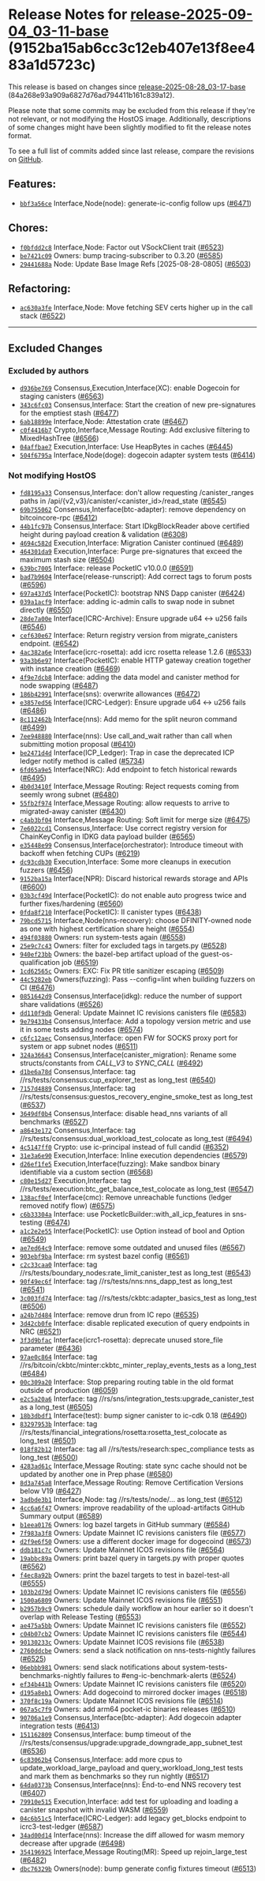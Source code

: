Release Notes for [**release-2025-09-04\_03-11-base**](https://github.com/dfinity/ic/tree/release-2025-09-04_03-11-base) (9152ba15ab6cc3c12eb407e13f8ee483a1d5723c)
===================================================================================================================================================================

This release is based on changes since [release-2025-08-28\_03-17-base](https://dashboard.internetcomputer.org/release/84a268e93a909a6827d76ad794411b161c839a12) (84a268e93a909a6827d76ad794411b161c839a12).

Please note that some commits may be excluded from this release if they're not relevant, or not modifying the HostOS image. Additionally, descriptions of some changes might have been slightly modified to fit the release notes format.

To see a full list of commits added since last release, compare the revisions on [GitHub](https://github.com/dfinity/ic/compare/release-2025-08-28_03-17-base...release-2025-09-04_03-11-base).

Features:
---------

* [`bbf3a56ce`](https://github.com/dfinity/ic/commit/bbf3a56ce) Interface,Node(node): generate-ic-config follow ups ([#6471](https://github.com/dfinity/ic/pull/6471))

Chores:
-------

* [`f0bfdd2c8`](https://github.com/dfinity/ic/commit/f0bfdd2c8) Interface,Node: Factor out VSockClient trait ([#6523](https://github.com/dfinity/ic/pull/6523))
* [`be7421c09`](https://github.com/dfinity/ic/commit/be7421c09) Owners: bump tracing-subscriber to 0.3.20 ([#6585](https://github.com/dfinity/ic/pull/6585))
* [`29441688a`](https://github.com/dfinity/ic/commit/29441688a) Node: Update Base Image Refs [2025-08-28-0805] ([#6503](https://github.com/dfinity/ic/pull/6503))

Refactoring:
------------

* [`ac630a3fe`](https://github.com/dfinity/ic/commit/ac630a3fe) Interface,Node: Move fetching SEV certs higher up in the call stack ([#6522](https://github.com/dfinity/ic/pull/6522))

------------------------------------------

## Excluded Changes

### Excluded by authors
* [`d936be769`](https://github.com/dfinity/ic/commit/d936be769) Consensus,Execution,Interface(XC): enable Dogecoin for staging canisters ([#6563](https://github.com/dfinity/ic/pull/6563))
* [`343c6fc03`](https://github.com/dfinity/ic/commit/343c6fc03) Consensus,Interface: Start the creation of new pre-signatures for the emptiest stash ([#6477](https://github.com/dfinity/ic/pull/6477))
* [`6ab18899e`](https://github.com/dfinity/ic/commit/6ab18899e) Interface,Node: Attestation crate ([#6467](https://github.com/dfinity/ic/pull/6467))
* [`c0f4416b7`](https://github.com/dfinity/ic/commit/c0f4416b7) Crypto,Interface,Message Routing: Add exclusive filtering to MixedHashTree ([#6566](https://github.com/dfinity/ic/pull/6566))
* [`04affbae7`](https://github.com/dfinity/ic/commit/04affbae7) Execution,Interface: Use HeapBytes in caches ([#6445](https://github.com/dfinity/ic/pull/6445))
* [`504f6795a`](https://github.com/dfinity/ic/commit/504f6795a) Interface,Node(doge): dogecoin adapter system tests ([#6414](https://github.com/dfinity/ic/pull/6414))

### Not modifying HostOS
* [`fd8195a33`](https://github.com/dfinity/ic/commit/fd8195a33) Consensus,Interface: don't allow requesting /canister\_ranges paths in /api/{v2,v3}/canister/<canister\_id>/read\_state ([#6545](https://github.com/dfinity/ic/pull/6545))
* [`69b755062`](https://github.com/dfinity/ic/commit/69b755062) Consensus,Interface(btc-adapter): remove dependency on bitcoincore-rpc ([#6412](https://github.com/dfinity/ic/pull/6412))
* [`44b1fc97b`](https://github.com/dfinity/ic/commit/44b1fc97b) Consensus,Interface: Start IDkgBlockReader above certified height during payload creation & validation ([#6308](https://github.com/dfinity/ic/pull/6308))
* [`4694c582d`](https://github.com/dfinity/ic/commit/4694c582d) Execution,Interface: Migration Canister continued ([#6489](https://github.com/dfinity/ic/pull/6489))
* [`464301da9`](https://github.com/dfinity/ic/commit/464301da9) Execution,Interface: Purge pre-signatures that exceed the maximum stash size ([#6504](https://github.com/dfinity/ic/pull/6504))
* [`639bc7005`](https://github.com/dfinity/ic/commit/639bc7005) Interface: release PocketIC v10.0.0 ([#6591](https://github.com/dfinity/ic/pull/6591))
* [`bad7b9604`](https://github.com/dfinity/ic/commit/bad7b9604) Interface(release-runscript): Add correct tags to forum posts ([#6596](https://github.com/dfinity/ic/pull/6596))
* [`697a437d5`](https://github.com/dfinity/ic/commit/697a437d5) Interface(PocketIC): bootstrap NNS Dapp canister ([#6424](https://github.com/dfinity/ic/pull/6424))
* [`039a1acf9`](https://github.com/dfinity/ic/commit/039a1acf9) Interface: adding ic-admin calls to swap node in subnet directly ([#6550](https://github.com/dfinity/ic/pull/6550))
* [`28de7a00e`](https://github.com/dfinity/ic/commit/28de7a00e) Interface(ICRC-Archive): Ensure upgrade u64 <-> u256 fails ([#6546](https://github.com/dfinity/ic/pull/6546))
* [`cef630e67`](https://github.com/dfinity/ic/commit/cef630e67) Interface: Return registry version from migrate\_canisters endpoint. ([#6542](https://github.com/dfinity/ic/pull/6542))
* [`4ac382a6e`](https://github.com/dfinity/ic/commit/4ac382a6e) Interface(icrc-rosetta): add icrc rosetta release 1.2.6 ([#6533](https://github.com/dfinity/ic/pull/6533))
* [`93a3b6e97`](https://github.com/dfinity/ic/commit/93a3b6e97) Interface(PocketIC): enable HTTP gateway creation together with instance creation ([#6469](https://github.com/dfinity/ic/pull/6469))
* [`4f9e7dcb8`](https://github.com/dfinity/ic/commit/4f9e7dcb8) Interface: adding the data model and canister method for node swapping ([#6487](https://github.com/dfinity/ic/pull/6487))
* [`186b42991`](https://github.com/dfinity/ic/commit/186b42991) Interface(sns): overwrite allowances ([#6472](https://github.com/dfinity/ic/pull/6472))
* [`e3857ed56`](https://github.com/dfinity/ic/commit/e3857ed56) Interface(ICRC-Ledger): Ensure upgrade u64 <-> u256 fails ([#6486](https://github.com/dfinity/ic/pull/6486))
* [`8c112462b`](https://github.com/dfinity/ic/commit/8c112462b) Interface(nns): Add memo for the split neuron command ([#6499](https://github.com/dfinity/ic/pull/6499))
* [`7ee948880`](https://github.com/dfinity/ic/commit/7ee948880) Interface(nns): Use call\_and\_wait rather than call when submitting motion proposal ([#6410](https://github.com/dfinity/ic/pull/6410))
* [`be2471d4d`](https://github.com/dfinity/ic/commit/be2471d4d) Interface(ICP\_Ledger): Trap in case the deprecated ICP ledger notify method is called ([#5734](https://github.com/dfinity/ic/pull/5734))
* [`6fd65a9e5`](https://github.com/dfinity/ic/commit/6fd65a9e5) Interface(NRC): Add endpoint to fetch historical rewards ([#6495](https://github.com/dfinity/ic/pull/6495))
* [`4b0d3410f`](https://github.com/dfinity/ic/commit/4b0d3410f) Interface,Message Routing: Reject requests coming from seemly wrong subnet ([#6480](https://github.com/dfinity/ic/pull/6480))
* [`55fb2f974`](https://github.com/dfinity/ic/commit/55fb2f974) Interface,Message Routing: allow requests to arrive to migrated-away canister ([#6430](https://github.com/dfinity/ic/pull/6430))
* [`c4ab3bf04`](https://github.com/dfinity/ic/commit/c4ab3bf04) Interface,Message Routing: Soft limit for merge size ([#6475](https://github.com/dfinity/ic/pull/6475))
* [`7e6022cd1`](https://github.com/dfinity/ic/commit/7e6022cd1) Consensus,Interface: Use correct registry version for ChainKeyConfig in IDKG data payload builder ([#6565](https://github.com/dfinity/ic/pull/6565))
* [`e35448e99`](https://github.com/dfinity/ic/commit/e35448e99) Consensus,Interface(orchestrator): Introduce timeout with backoff when fetching CUPs ([#6219](https://github.com/dfinity/ic/pull/6219))
* [`dc93cdb30`](https://github.com/dfinity/ic/commit/dc93cdb30) Execution,Interface: Some more cleanups in execution fuzzers ([#6456](https://github.com/dfinity/ic/pull/6456))
* [`9152ba15a`](https://github.com/dfinity/ic/commit/9152ba15a) Interface(NPR): Discard historical rewards storage and APIs ([#6600](https://github.com/dfinity/ic/pull/6600))
* [`03b3cf49d`](https://github.com/dfinity/ic/commit/03b3cf49d) Interface(PocketIC): do not enable auto progress twice and further fixes/hardening ([#6560](https://github.com/dfinity/ic/pull/6560))
* [`0fda8f210`](https://github.com/dfinity/ic/commit/0fda8f210) Interface(PocketIC): II canister types ([#6438](https://github.com/dfinity/ic/pull/6438))
* [`79bcd5715`](https://github.com/dfinity/ic/commit/79bcd5715) Interface,Node(nns-recovery): choose DFINITY-owned node as one with highest certification share height ([#6554](https://github.com/dfinity/ic/pull/6554))
* [`494f03880`](https://github.com/dfinity/ic/commit/494f03880) Owners: run system-tests again ([#6558](https://github.com/dfinity/ic/pull/6558))
* [`25e9c7c43`](https://github.com/dfinity/ic/commit/25e9c7c43) Owners: filter for excluded tags in targets.py ([#6528](https://github.com/dfinity/ic/pull/6528))
* [`940ef23bb`](https://github.com/dfinity/ic/commit/940ef23bb) Owners: the bazel-bep artifact upload of the guest-os-qualification job ([#6519](https://github.com/dfinity/ic/pull/6519))
* [`1cd62565c`](https://github.com/dfinity/ic/commit/1cd62565c) Owners: EXC: Fix PR title sanitizer escaping ([#6509](https://github.com/dfinity/ic/pull/6509))
* [`44c5282eb`](https://github.com/dfinity/ic/commit/44c5282eb) Owners(fuzzing): Pass --config=lint when building fuzzers on CI ([#6476](https://github.com/dfinity/ic/pull/6476))
* [`0851642d9`](https://github.com/dfinity/ic/commit/0851642d9) Consensus,Interface(idkg): reduce the number of support share validations ([#6526](https://github.com/dfinity/ic/pull/6526))
* [`dd110f9db`](https://github.com/dfinity/ic/commit/dd110f9db) General: Update Mainnet IC revisions canisters file ([#6583](https://github.com/dfinity/ic/pull/6583))
* [`9e79433b4`](https://github.com/dfinity/ic/commit/9e79433b4) Consensus,Interface: Add a topology version metric and use it in some tests adding nodes ([#6574](https://github.com/dfinity/ic/pull/6574))
* [`c6fc12aec`](https://github.com/dfinity/ic/commit/c6fc12aec) Consensus,Interface: open FW for SOCKS proxy port for system or app subnet nodes ([#6511](https://github.com/dfinity/ic/pull/6511))
* [`324a36643`](https://github.com/dfinity/ic/commit/324a36643) Consensus,Interface(canister\_migration): Rename some structs/constants from *CALL\_V3* to *SYNC\_CALL* ([#6492](https://github.com/dfinity/ic/pull/6492))
* [`d1be6a78d`](https://github.com/dfinity/ic/commit/d1be6a78d) Consensus,Interface: tag //rs/tests/consensus:cup\_explorer\_test as long\_test ([#6540](https://github.com/dfinity/ic/pull/6540))
* [`7157d4889`](https://github.com/dfinity/ic/commit/7157d4889) Consensus,Interface: tag //rs/tests/consensus:guestos\_recovery\_engine\_smoke\_test as long\_test ([#6537](https://github.com/dfinity/ic/pull/6537))
* [`3649df0b4`](https://github.com/dfinity/ic/commit/3649df0b4) Consensus,Interface: disable head\_nns variants of all benchmarks ([#6527](https://github.com/dfinity/ic/pull/6527))
* [`a8643e172`](https://github.com/dfinity/ic/commit/a8643e172) Consensus,Interface: tag //rs/tests/consensus:dual\_workload\_test\_colocate as long\_test ([#6494](https://github.com/dfinity/ic/pull/6494))
* [`4c5147ff0`](https://github.com/dfinity/ic/commit/4c5147ff0) Crypto: use ic-principal instead of full candid ([#6352](https://github.com/dfinity/ic/pull/6352))
* [`31e3a6e90`](https://github.com/dfinity/ic/commit/31e3a6e90) Execution,Interface: Inline execution dependencies ([#6579](https://github.com/dfinity/ic/pull/6579))
* [`d26ef1fe5`](https://github.com/dfinity/ic/commit/d26ef1fe5) Execution,Interface(fuzzing): Make sandbox binary identifiable via a custom section ([#6568](https://github.com/dfinity/ic/pull/6568))
* [`c80e15d27`](https://github.com/dfinity/ic/commit/c80e15d27) Execution,Interface: tag //rs/tests/execution:btc\_get\_balance\_test\_colocate as long\_test ([#6547](https://github.com/dfinity/ic/pull/6547))
* [`138acf0ef`](https://github.com/dfinity/ic/commit/138acf0ef) Interface(cmc): Remove unreachable functions (ledger removed notify flow) ([#6575](https://github.com/dfinity/ic/pull/6575))
* [`c6b33304a`](https://github.com/dfinity/ic/commit/c6b33304a) Interface: use PocketIcBuilder::with\_all\_icp\_features in sns-testing ([#6474](https://github.com/dfinity/ic/pull/6474))
* [`a1c2e2e55`](https://github.com/dfinity/ic/commit/a1c2e2e55) Interface(PocketIC): use Option instead of bool and Option ([#6549](https://github.com/dfinity/ic/pull/6549))
* [`ae7ed64c9`](https://github.com/dfinity/ic/commit/ae7ed64c9) Interface: remove some outdated and unused files ([#6567](https://github.com/dfinity/ic/pull/6567))
* [`903ebf9ba`](https://github.com/dfinity/ic/commit/903ebf9ba) Interface: rm systest bazel config ([#6561](https://github.com/dfinity/ic/pull/6561))
* [`c2c33caa0`](https://github.com/dfinity/ic/commit/c2c33caa0) Interface: tag //rs/tests/boundary\_nodes:rate\_limit\_canister\_test as long\_test ([#6543](https://github.com/dfinity/ic/pull/6543))
* [`90f49ec6f`](https://github.com/dfinity/ic/commit/90f49ec6f) Interface: tag //rs/tests/nns:nns\_dapp\_test as long\_test ([#6541](https://github.com/dfinity/ic/pull/6541))
* [`3c003fd74`](https://github.com/dfinity/ic/commit/3c003fd74) Interface: tag //rs/tests/ckbtc:adapter\_basics\_test as long\_test ([#6506](https://github.com/dfinity/ic/pull/6506))
* [`a24b7d484`](https://github.com/dfinity/ic/commit/a24b7d484) Interface: remove drun from IC repo ([#6535](https://github.com/dfinity/ic/pull/6535))
* [`3d42cb0fe`](https://github.com/dfinity/ic/commit/3d42cb0fe) Interface: disable replicated execution of query endpoints in NRC ([#6521](https://github.com/dfinity/ic/pull/6521))
* [`3f3d9bfac`](https://github.com/dfinity/ic/commit/3f3d9bfac) Interface(icrc1-rosetta): deprecate unused store\_file parameter ([#6436](https://github.com/dfinity/ic/pull/6436))
* [`97ae0c864`](https://github.com/dfinity/ic/commit/97ae0c864) Interface: tag //rs/bitcoin/ckbtc/minter:ckbtc\_minter\_replay\_events\_tests as a long\_test ([#6484](https://github.com/dfinity/ic/pull/6484))
* [`00c309a20`](https://github.com/dfinity/ic/commit/00c309a20) Interface: Stop preparing routing table in the old format outside of production ([#6059](https://github.com/dfinity/ic/pull/6059))
* [`e2c5a20a6`](https://github.com/dfinity/ic/commit/e2c5a20a6) Interface: tag //rs/sns/integration\_tests:upgrade\_canister\_test as a long\_test ([#6505](https://github.com/dfinity/ic/pull/6505))
* [`18b3dbdf1`](https://github.com/dfinity/ic/commit/18b3dbdf1) Interface(test): bump signer canister to ic-cdk 0.18 ([#6490](https://github.com/dfinity/ic/pull/6490))
* [`83297953b`](https://github.com/dfinity/ic/commit/83297953b) Interface: tag //rs/tests/financial\_integrations/rosetta:rosetta\_test\_colocate as long\_test ([#6501](https://github.com/dfinity/ic/pull/6501))
* [`018f82b12`](https://github.com/dfinity/ic/commit/018f82b12) Interface: tag all //rs/tests/research:spec\_compliance tests as long\_test ([#6500](https://github.com/dfinity/ic/pull/6500))
* [`4283ad61c`](https://github.com/dfinity/ic/commit/4283ad61c) Interface,Message Routing: state sync cache should not be updated by another one in Prep phase ([#6580](https://github.com/dfinity/ic/pull/6580))
* [`8d3a745a8`](https://github.com/dfinity/ic/commit/8d3a745a8) Interface,Message Routing: Remove Certification Versions below V19 ([#6427](https://github.com/dfinity/ic/pull/6427))
* [`3adbde3b1`](https://github.com/dfinity/ic/commit/3adbde3b1) Interface,Node: tag //rs/tests/node/... as long\_test ([#6512](https://github.com/dfinity/ic/pull/6512))
* [`4cc6a6f47`](https://github.com/dfinity/ic/commit/4cc6a6f47) Owners: improve readability of the upload-artifacts GitHub Summary output ([#6589](https://github.com/dfinity/ic/pull/6589))
* [`b1eea0176`](https://github.com/dfinity/ic/commit/b1eea0176) Owners: log bazel targets in GitHub summary ([#6584](https://github.com/dfinity/ic/pull/6584))
* [`7f983a3f8`](https://github.com/dfinity/ic/commit/7f983a3f8) Owners: Update Mainnet IC revisions canisters file ([#6577](https://github.com/dfinity/ic/pull/6577))
* [`d2f9e6f50`](https://github.com/dfinity/ic/commit/d2f9e6f50) Owners: use a different docker image for dogecoind ([#6573](https://github.com/dfinity/ic/pull/6573))
* [`ddb181c7c`](https://github.com/dfinity/ic/commit/ddb181c7c) Owners: Update Mainnet ICOS revisions file ([#6564](https://github.com/dfinity/ic/pull/6564))
* [`19abbc89a`](https://github.com/dfinity/ic/commit/19abbc89a) Owners: print bazel query in targets.py with proper quotes ([#6562](https://github.com/dfinity/ic/pull/6562))
* [`f4ec8a92b`](https://github.com/dfinity/ic/commit/f4ec8a92b) Owners: print the bazel targets to test in bazel-test-all ([#6555](https://github.com/dfinity/ic/pull/6555))
* [`103b2d79d`](https://github.com/dfinity/ic/commit/103b2d79d) Owners: Update Mainnet IC revisions canisters file ([#6556](https://github.com/dfinity/ic/pull/6556))
* [`1500a6809`](https://github.com/dfinity/ic/commit/1500a6809) Owners: Update Mainnet ICOS revisions file ([#6551](https://github.com/dfinity/ic/pull/6551))
* [`b2957b9c9`](https://github.com/dfinity/ic/commit/b2957b9c9) Owners: schedule daily workflow an hour earlier so it doesn't overlap with Release Testing ([#6553](https://github.com/dfinity/ic/pull/6553))
* [`ae475a5bb`](https://github.com/dfinity/ic/commit/ae475a5bb) Owners: Update Mainnet IC revisions canisters file ([#6552](https://github.com/dfinity/ic/pull/6552))
* [`c04b07cb2`](https://github.com/dfinity/ic/commit/c04b07cb2) Owners: Update Mainnet IC revisions canisters file ([#6544](https://github.com/dfinity/ic/pull/6544))
* [`90130233c`](https://github.com/dfinity/ic/commit/90130233c) Owners: Update Mainnet ICOS revisions file ([#6538](https://github.com/dfinity/ic/pull/6538))
* [`2760ddcbe`](https://github.com/dfinity/ic/commit/2760ddcbe) Owners: send a slack notification on nns-tests-nightly failures ([#6525](https://github.com/dfinity/ic/pull/6525))
* [`06ebbb981`](https://github.com/dfinity/ic/commit/06ebbb981) Owners: send slack notifications about system-tests-benchmarks-nightly failures to #eng-ic-benchmark-alerts ([#6524](https://github.com/dfinity/ic/pull/6524))
* [`ef34b441b`](https://github.com/dfinity/ic/commit/ef34b441b) Owners: Update Mainnet IC revisions canisters file ([#6520](https://github.com/dfinity/ic/pull/6520))
* [`d195a8eb1`](https://github.com/dfinity/ic/commit/d195a8eb1) Owners: Add dogecoind to mirrored docker images ([#6518](https://github.com/dfinity/ic/pull/6518))
* [`370f8c19a`](https://github.com/dfinity/ic/commit/370f8c19a) Owners: Update Mainnet ICOS revisions file ([#6514](https://github.com/dfinity/ic/pull/6514))
* [`067a5c7f9`](https://github.com/dfinity/ic/commit/067a5c7f9) Owners: add arm64 pocket-ic binaries releases ([#6510](https://github.com/dfinity/ic/pull/6510))
* [`90706a1e9`](https://github.com/dfinity/ic/commit/90706a1e9) Consensus,Interface(btc-adapter): Add dogecoin adapter integration tests ([#6413](https://github.com/dfinity/ic/pull/6413))
* [`151162809`](https://github.com/dfinity/ic/commit/151162809) Consensus,Interface: bump timeout of the //rs/tests/consensus/upgrade:upgrade\_downgrade\_app\_subnet\_test ([#6536](https://github.com/dfinity/ic/pull/6536))
* [`6c83062b4`](https://github.com/dfinity/ic/commit/6c83062b4) Consensus,Interface: add more cpus to update\_workload\_large\_payload and query\_workload\_long\_test tests and mark them as benchmarks so they run nightly ([#6517](https://github.com/dfinity/ic/pull/6517))
* [`64da0373b`](https://github.com/dfinity/ic/commit/64da0373b) Consensus,Interface(nns): End-to-end NNS recovery test ([#6407](https://github.com/dfinity/ic/pull/6407))
* [`79910e515`](https://github.com/dfinity/ic/commit/79910e515) Execution,Interface: add test for uploading and loading a canister snapshot with invalid WASM ([#6559](https://github.com/dfinity/ic/pull/6559))
* [`04c6b51c5`](https://github.com/dfinity/ic/commit/04c6b51c5) Interface(ICRC-Ledger): add legacy get\_blocks endpoint to icrc3-test-ledger ([#6587](https://github.com/dfinity/ic/pull/6587))
* [`34ad00d14`](https://github.com/dfinity/ic/commit/34ad00d14) Interface(nns): Increase the diff allowed for wasm memory decrease after upgrade ([#6498](https://github.com/dfinity/ic/pull/6498))
* [`354196925`](https://github.com/dfinity/ic/commit/354196925) Interface,Message Routing(MR): Speed up rejoin\_large\_test ([#6482](https://github.com/dfinity/ic/pull/6482))
* [`dbc76329b`](https://github.com/dfinity/ic/commit/dbc76329b) Owners(node): bump generate config fixtures timeout ([#6513](https://github.com/dfinity/ic/pull/6513))
